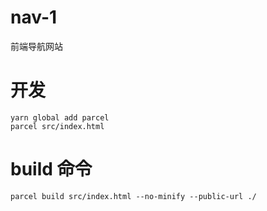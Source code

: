 # nav-1
前端导航网站

# 开发

```
yarn global add parcel
parcel src/index.html
```

# build 命令

```
parcel build src/index.html --no-minify --public-url ./
```

